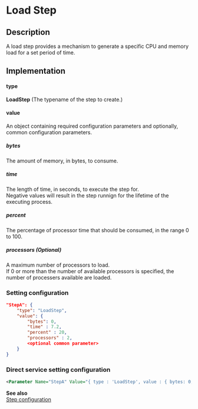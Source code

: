 # Load Step

## Description
A load step provides a mechanism to generate a specific CPU and memory load for a set period of time.

## Implementation
#### type
__LoadStep__ (The typename of the step to create.)

#### value
An object containing required configuration parameters and optionally, common configuration parameters.

##### bytes
The amount of memory, in bytes, to consume.

##### time
The length of time, in seconds, to execute the step for.<br/>
Negative values will result in the step runnign for the lifetime of the executing process.

##### percent
The percentage of processor time that should be consumed, in the range 0 to 100.<br/>

##### processors (Optional)
A maximum number of processors to load.<br/>
If 0 or more than the number of available processors is specified, the number of processers available are loaded.


### Setting configuration
```json
"StepA": { 
    "type": "LoadStep",
    "value": {
        "bytes": 0,
        "time" : 7.2,
        "percent" : 20,
        "processors" : 2,
        <optional common parameter>
    }
}
```

### Direct service setting configuration
```xml
<Parameter Name="StepA" Value="{ type : 'LoadStep', value : { bytes: 0, time: 7.2, percent: 20, processors: 2, <optional common parameters> } }" />
```

__See also__<br/>
[Step configuration](./Step.md)
